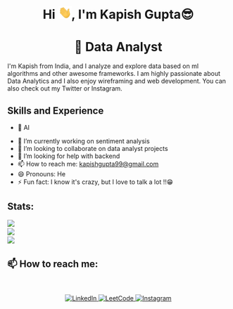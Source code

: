 <h1 align="center">Hi <img src="https://raw.githubusercontent.com/ABSphreak/ABSphreak/master/gifs/Hi.gif" width="30px">, I'm Kapish Gupta😎</h1>

<h1 align="center"> 🚀 Data Analyst</h1>

I'm Kapish from India, and I analyze and explore data based on ml algorithms and other awesome frameworks. I am highly passionate about Data Analytics and I also enjoy wireframing and  web development. You can also check out my Twitter or Instagram.

## Skills and Experience 

* 🧠 AI

- 🔭 I’m currently working on sentiment analysis 
- 👯 I’m looking to collaborate on data analyst projects 
- 🤔 I’m looking for help with backend  
- 📫 How to reach me: kapishgupta99@gmail.com 
- 😄 Pronouns: He
- ⚡ Fun fact: I know it's crazy, but I love to talk a lot !!😁 

## Stats: 
<p>
  <a href="#"><img src="https://github-readme-stats.vercel.app/api?username=kapishgupta99&count_private=true&show_icons=true&theme=dark" width="400"></a><br>
  <a href="#"><img src="https://github-readme-streak-stats.herokuapp.com/?user=kapishgupta99&count_private=true&show_icons=true&theme=dark" width="400"></a> <br>
  <a href="#"><img src="https://github-readme-stats.vercel.app/api/top-langs/?username=kapishgupta99&&hide_progress=true&count_private=true&show_icons=true&theme=dark"     width="400"></a>
</p>

## 📫 How to reach me:
<br>
<p align="center">
  
  <a href="https://www.linkedin.com/in/kapish-gupta-3a6011195/" target="_blank">
    <img src="https://img.shields.io/badge/linkedin-%230077B5.svg?style=for-the-badge&logo=linkedin&logoColor=white" alt="LinkedIn"/>
  </a>
  <a href="https://leetcode.com/kapishgupta99/" target="_blank">
    <img src="https://img.shields.io/badge/LeetCode-000000?style=for-the-badge&logo=LeetCode&logoColor=#d16c06" alt="LeetCode"/>
  </a>
  <a href="https://www.instagram.com/kapish.gupta99/" target="_blank">
    <img src="https://img.shields.io/badge/Instagram-%23E4405F.svg?style=for-the-badge&logo=Instagram&logoColor=white" alt="Instagram"/>
  </a>
</p>


